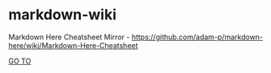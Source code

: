 # markdown-wiki
Markdown Here Cheatsheet Mirror - https://github.com/adam-p/markdown-here/wiki/Markdown-Here-Cheatsheet

[GO TO](https://github.com/diegoicomp/markdown-wiki/blob/master/Markdown-Cheatsheet.md)
